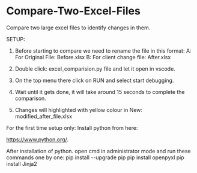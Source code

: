 # Compare-Two-Excel-Files
Compare two large excel files to identify changes in them.


SETUP:

1. Before starting to compare we need to rename the file in this format:
    A: For Original File: Before.xlsx
    B: For client change file: After.xlsx

2.	Double click: excel_comparision.py file and let it open in vscode.
3.	On the top menu there click on RUN and select start debugging.
4.	Wait until it gets done, it will take around 15 seconds to complete the comparison.
5.	Changes will highlighted with yellow colour in New: modified_after_file.xlsx


For the first time setup only:
Install python from here:

https://www.python.org/.

After installation of python.
open cmd in administrator mode and run these commands one by one:
pip install --upgrade pip
pip install openpyxl
pip install Jinja2
